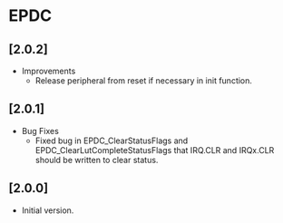 # EPDC

## [2.0.2]

- Improvements
  - Release peripheral from reset if necessary in init function.

## [2.0.1]

- Bug Fixes
  - Fixed bug in EPDC_ClearStatusFlags and EPDC_ClearLutCompleteStatusFlags that IRQ.CLR and
    IRQx.CLR should be written to clear status.

## [2.0.0]

- Initial version.
